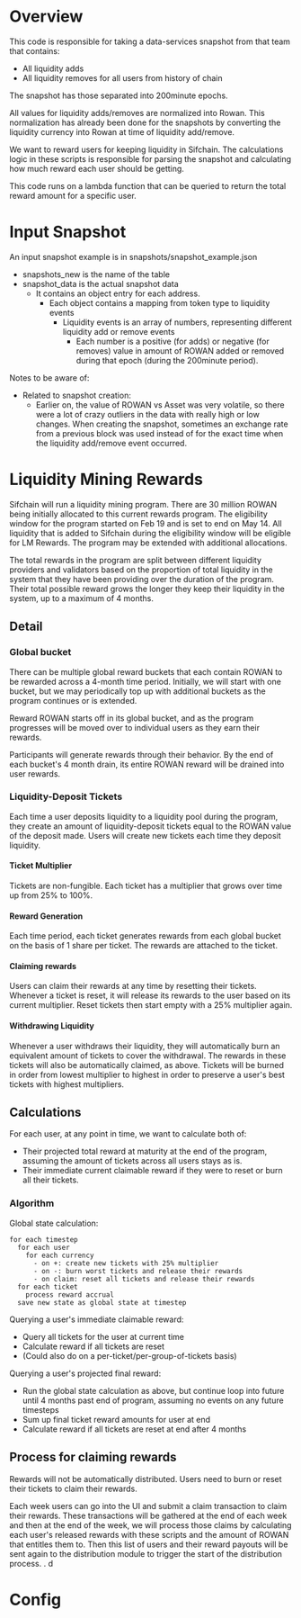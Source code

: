 # Overview
This code is responsible for taking a data-services snapshot from that team that contains:
 - All liquidity adds
 - All liquidity removes
for all users from history of chain

The snapshot has those separated into 200minute epochs.

All values for liquidity adds/removes are normalized into Rowan. This normalization has already been done for the snapshots by converting the liquidity currency into Rowan at time of liquidity add/remove.

We want to reward users for keeping liquidity in Sifchain. The calculations logic in these scripts is responsible for parsing the snapshot and calculating how much reward each user should be getting.

This code runs on a lambda function that can be queried to return the total reward amount for a specific user.

# Input Snapshot
An input snapshot example is in snapshots/snapshot_example.json
 - snapshots_new is the name of the table
 - snapshot_data is the actual snapshot data
   - It contains an object entry for each address.
     - Each object contains a mapping from token type to liquidity events
       - Liquidity events is an array of numbers, representing different liquidity add or remove events
         - Each number is a positive (for adds) or negative (for removes) value in amount of ROWAN added or removed during that epoch (during the 200minute period).

Notes to be aware of:
 - Related to snapshot creation:
   - Earlier on, the value of ROWAN vs Asset was very volatile, so there were a lot of crazy outliers in the data with really high or low changes. When creating the snapshot, sometimes an exchange rate from a previous block was used instead of for the exact time when the liquidity add/remove event occurred.

# Liquidity Mining Rewards
Sifchain will run a liquidity mining program. There are 30 million ROWAN being initially allocated to this current rewards program. The eligibility window for the program started on Feb 19 and is set to end on May 14.  All liquidity that is added to Sifchain during the eligibility window will be eligible for LM Rewards. The program may be extended with additional allocations.

The total rewards in the program are split between different liquidity providers and validators based on the proportion of total liquidity in the system that they have been providing over the duration of the program. Their total possible reward grows the longer they keep their liquidity in the system, up to a maximum of 4 months.

## Detail
### Global bucket
There can be multiple global reward buckets that each contain ROWAN to be rewarded across a 4-month time period. Initially, we will start with one bucket, but we may periodically top up with additional buckets as the program continues or is extended.

Reward ROWAN starts off in its global bucket, and as the program progresses will be moved over to individual users as they earn their rewards.

Participants will generate rewards through their behavior. By the end of each bucket's 4 month drain, its entire ROWAN reward will be drained into user rewards.

### Liquidity-Deposit Tickets
Each time a user deposits liquidity to a liquidity pool during the program, they create an amount of liquidity-deposit tickets equal to the ROWAN value of the deposit made. Users will create new tickets each time they deposit liquidity.

#### Ticket Multiplier
Tickets are non-fungible. Each ticket has a multiplier that grows over time up from 25% to 100%.

#### Reward Generation
Each time period, each ticket generates rewards from each global bucket on the basis of 1 share per ticket. The rewards are attached to the ticket.

#### Claiming rewards
Users can claim their rewards at any time by resetting their tickets. Whenever a ticket is reset, it will release its rewards to the user based on its current multiplier. Reset tickets then start empty with a 25% multiplier again.

#### Withdrawing Liquidity
Whenever a user withdraws their liquidity, they will automatically burn an equivalent amount of tickets to cover the withdrawal. The rewards in these tickets will also be automatically claimed, as above. Tickets will be burned in order from lowest multiplier to highest in order to preserve a user's best tickets with highest multipliers.

## Calculations

For each user, at any point in time, we want to calculate both of:
 - Their projected total reward at maturity at the end of the program, assuming the amount of tickets across all users stays as is.
 - Their immediate current claimable reward if they were to reset or burn all their tickets.

### Algorithm
Global state calculation:
```
for each timestep
  for each user
    for each currency
      - on +: create new tickets with 25% multiplier
      - on -: burn worst tickets and release their rewards
      - on claim: reset all tickets and release their rewards
  for each ticket
    process reward accrual
  save new state as global state at timestep
```

Querying a user's immediate claimable reward:
 - Query all tickets for the user at current time
 - Calculate reward if all tickets are reset
 - (Could also do on a per-ticket/per-group-of-tickets basis)

Querying a user's projected final reward:
 - Run the global state calculation as above, but continue loop into future until 4 months past end of program, assuming no events on any future timesteps
 - Sum up final ticket reward amounts for user at end
 - Calculate reward if all tickets are reset at end after 4 months

## Process for claiming rewards
Rewards will not be automatically distributed. Users need to burn or reset their tickets to claim their rewards.

Each week users can go into the UI and submit a claim transaction to claim their rewards. These transactions will be gathered at the end of each week and then at the end of the week, we will process those claims by calculating each user's released rewards with these scripts and the amount of ROWAN that entitles them to. Then this list of users and their reward payouts will be sent again to the distribution module to trigger the start of the distribution process.
. d
# Config